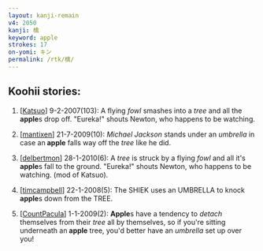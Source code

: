 ```yaml
---
layout: kanji-remain
v4: 2050
kanji: 檎
keyword: apple
strokes: 17
on-yomi: キン
permalink: /rtk/檎/
---
```


## Koohii stories: 

1) [<a href="http://kanji.koohii.com/profile/Katsuo">Katsuo</a>] 9-2-2007(103): A flying <em>fowl</em> smashes into a <em>tree</em> and all the<strong> apple</strong>s drop off. &quot;Eureka!&quot; shouts Newton, who happens to be watching.

2) [<a href="http://kanji.koohii.com/profile/mantixen">mantixen</a>] 21-7-2009(10): <em>Michael Jackson</em> stands under an <em>umbrella</em> in case an<strong> apple</strong> falls way off the <em>tree</em> like he did.

3) [<a href="http://kanji.koohii.com/profile/delbertmon">delbertmon</a>] 28-1-2010(6): A <em>tree</em> is struck by a flying <em>fowl</em> and all it&#039;s<strong> apple</strong>s fall to the ground. &quot;Eureka!&quot; shouts Newton, who happens to be watching. (mod of Katsuo).

4) [<a href="http://kanji.koohii.com/profile/timcampbell">timcampbell</a>] 22-1-2008(5): The SHIEK uses an UMBRELLA to knock<strong> apple</strong>s down from the TREE.

5) [<a href="http://kanji.koohii.com/profile/CountPacula">CountPacula</a>] 1-1-2009(2): <strong>Apple</strong>s have a tendency to <em>detach</em> themselves from their <em>tree</em> all by themselves, so if you&#039;re sitting underneath an<strong> apple</strong> tree, you&#039;d better have an <em>umbrella</em> set up over you!

